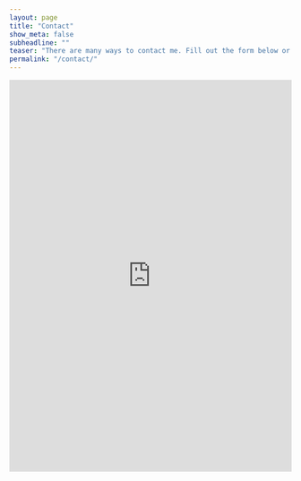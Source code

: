 ```yaml
---
layout: page
title: "Contact"
show_meta: false
subheadline: ""
teaser: "There are many ways to contact me. Fill out the form below or give me a shout on one of the social media channels listed in the footer of this page. I will reply as soon as possible."
permalink: "/contact/"
---
```

<iframe src="https://docs.google.com/forms/d/1p9TypiDfjP2cQs5NtnwanxetAE8SRLHHM2wmX8NCucA/viewform?embedded=true&ttl=0" width="100%" height="700" frameborder="0" marginheight="0" marginwidth="0" scrolling="no">Loading...</iframe>